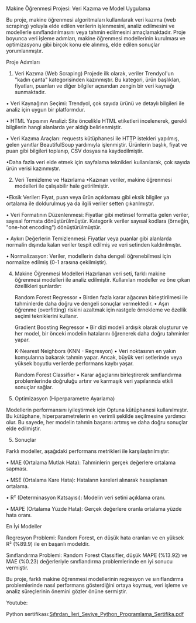 Makine Öğrenmesi Projesi: Veri Kazıma ve Model Uygulama

Bu proje, makine öğrenmesi algoritmaları kullanılarak veri kazıma (web scraping) yoluyla elde edilen verilerin işlenmesini, analiz edilmesini ve modellerle sınıflandırılmasını veya tahmin edilmesini amaçlamaktadır. Proje boyunca veri işleme adımları, makine öğrenmesi modellerinin kurulması ve optimizasyonu gibi birçok konu ele alınmış, elde edilen sonuçlar yorumlanmıştır.

Proje Adımları

1. Veri Kazıma (Web Scraping)
Projede ilk olarak, veriler Trendyol'un "kadın çanta" kategorisinden kazınmıştır. Bu kategori, ürün başlıkları, fiyatları, puanları ve diğer bilgiler açısından zengin bir veri kaynağı sunmaktadır.

•	Veri Kaynağının Seçimi: Trendyol, çok sayıda ürünü ve detaylı bilgileri ile analiz için uygun bir platformdur.

•	HTML Yapısının Analizi: Site öncelikle HTML etiketleri incelenerek, gerekli bilgilerin hangi alanlarda yer aldığı belirlenmiştir.

•	Veri Kazıma Araçları: requests kütüphanesi ile HTTP istekleri yapılmış, gelen yanıtlar BeautifulSoup yardımıyla işlenmiştir. Ürünlerin başlık, fiyat ve puan gibi bilgileri toplanıp, CSV dosyasına kaydedilmiştir.

•Daha fazla veri elde etmek için sayfalama teknikleri kullanılarak, çok sayıda ürün verisi kazınmıştır.


2. Veri Temizleme ve Hazırlama
•Kazınan veriler, makine öğrenmesi modelleri ile çalışabilir hale getirilmiştir.

•Eksik Veriler: Fiyat, puan veya ürün açıklaması gibi eksik bilgiler ya ortalama ile doldurulmuş ya da ilgili veriler setten çıkarılmıştır.

•	Veri Formatının Düzenlenmesi: Fiyatlar gibi metinsel formatta gelen veriler, sayısal formata dönüştürülmüştür. Kategorik veriler sayısal kodlara (örneğin, "one-hot encoding") dönüştürülmüştür.

•	Aykırı Değerlerin Temizlenmesi: Fiyatlar veya puanlar gibi alanlarda normalin dışında kalan veriler tespit edilmiş ve veri setinden kaldırılmıştır.

•	Normalizasyon: Veriler, modellerin daha dengeli öğrenebilmesi için normalize edilmiş (0-1 arasına çekilmiştir).


4. Makine Öğrenmesi Modelleri
Hazırlanan veri seti, farklı makine öğrenmesi modelleri ile analiz edilmiştir. Kullanılan modeller ve öne çıkan özellikleri şunlardır:
 
	 Random Forest Regressor
•	Birden fazla karar ağacının birleştirilmesi ile tahminlerde daha doğru ve dengeli sonuçlar vermektedir.
•	Aşırı öğrenme (overfitting) riskini azaltmak için rastgele örnekleme ve özellik seçimi tekniklerini kullanır.

    Gradient Boosting Regressor
•	Bir dizi modeli ardışık olarak oluşturur ve her model, bir önceki modelin hatalarını öğrenerek daha doğru tahminler yapar.

    K-Nearest Neighbors (KNN - Regresyon)
•	Veri noktasının en yakın komşularına bakarak tahmin yapar. Ancak, büyük veri setlerinde veya yüksek boyutlu verilerde performans kaybı yaşar.

    Random Forest Classifier
•	Karar ağaçlarını birleştirerek sınıflandırma problemlerinde doğruluğu artırır ve karmaşık veri yapılarında etkili sonuçlar sağlar.


3. Optimizasyon (Hiperparametre Ayarlama)

Modellerin performansını iyileştirmek için Optuna kütüphanesi kullanılmıştır. Bu kütüphane, hiperparametrelerin en verimli şekilde seçilmesine yardımcı olur. Bu sayede, her modelin tahmin başarısı artmış ve daha doğru sonuçlar elde edilmiştir.


5. Sonuçlar

Farklı modeller, aşağıdaki performans metrikleri ile karşılaştırılmıştır:

•	MAE (Ortalama Mutlak Hata): Tahminlerin gerçek değerlere ortalama sapması.

•	MSE (Ortalama Kare Hata): Hataların kareleri alınarak hesaplanan ortalama.

•	R² (Determinasyon Katsayısı): Modelin veri setini açıklama oranı.

•	MAPE (Ortalama Yüzde Hata): Gerçek değerlere oranla ortalama yüzde hata oranı.

En İyi Modeller

 Regresyon Problemi: Random Forest, en düşük hata oranları ve en yüksek R² (%89.9) ile en başarılı modeldir.

 Sınıflandırma Problemi: Random Forest Classifier, düşük MAPE (%13.92) ve MAE (%0.23) değerleriyle sınıflandırma problemlerinde en iyi sonucu vermiştir.

Bu proje, farklı makine öğrenmesi modellerinin regresyon ve sınıflandırma problemlerinde nasıl performans gösterdiğini ortaya koymuş, veri işleme ve analiz süreçlerinin önemini gözler önüne sermiştir.

Youtube:

Python sertifikası:[Sıfırdan_İleri_Seviye_Python_Programlama_Sertifika.pdf](https://github.com/user-attachments/files/18468400/Sifirdan_Ileri_Seviye_Python_Programlama_Sertifika.pdf)






